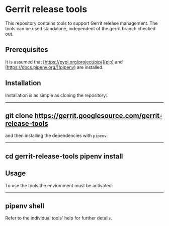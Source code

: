 # Gerrit release tools

This repository contains tools to support Gerrit release management. The
tools can be used standalone, independent of the gerrit branch checked out.

## Prerequisites

It is assumed that [https://pypi.org/project/pip/](pip) and
[https://docs.pipenv.org/](pipenv) are installed.

## Installation

Installation is as simple as cloning the repository:

---
  git clone https://gerrit.googlesource.com/gerrit-release-tools
---

and then installing the dependencies with `pipenv`:

---
  cd gerrit-release-tools
  pipenv install
---

## Usage

To use the tools the environment must be activated:

---
  pipenv shell
---

Refer to the individual tools' help for further details.
